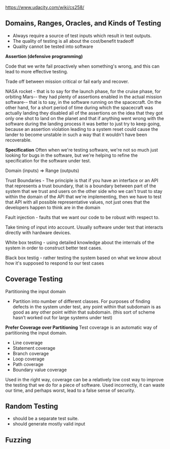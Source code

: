 https://www.udacity.com/wiki/cs258/

## Domains, Ranges, Oracles, and Kinds of Testing

* Always require a source of test inputs which result in test outputs. 
* The quality of testing is all about the cost/benefit tradeoff
* Quality cannot be tested into software

__Assertion (defensive programming)__

Code that we write fail proactively when something's wrong, and this can lead to more effective testing.

Trade off between mission critical or fail early and recover.

NASA rocket - that is to say for the launch phase, for the cruise phase, for orbiting Mars-- they had plenty of assertions enabled in the actual mission software-- that is to say, in the software running on the spacecraft. On the other hand, for a short period of time during which the spacecraft was actually landing they disabled all of the assertions on the idea that they got only one shot to land on the planet and that if anything went wrong with the software during the landing process it was better to just try to keep going, because an assertion violation leading to a system reset could cause the lander to become unstable in such a way that it wouldn't have been recoverable.

__Specification__ Often when we're testing software, we're not so much just looking for bugs in the software, but we're helping to refine the specification for the software under test.

Domain (inputs) => Range (outputs)

Trust Boundaries - The principle is that if you have an interface or an API that represents a trust boundary, that is a boundary between part of the system that we trust and users on the other side who we can't trust to stay within the domain of the API that we're implementing, then we have to test that API with all possible representative values, not just ones that the developers happen to think are in the domain

Fault injection - faults that we want our code to be robust with respect to.

Take timing of input into account. Usually software under test that interacts directly with hardware devices.

White box testing - using detailed knowledge about the internals of the system in order to construct better test cases.

Black box testig - rather testing the system based on what we know about how it's supposed to respond to our test cases

## Coverage Testing

Partitioning the input domain
* Partition into number of different classes. For purposes of finding defects in the system under test, any point within that subdomain is as good as any other point within that subdomain.
(this sort of scheme hasn’t worked out for large systems under test)

__Prefer Coverage over Partitioning__
Test coverage is an automatic way of partitioning the input domain.

* Line coverage
* Statement coverage
* Branch coverage
* Loop coverage
* Path coverage
* Boundary value coverage

Used in the right way, coverage can be a relatively low cost way to improve the testing that we do for a piece of software. Used incorrectly, it can waste our time, and perhaps worst, lead to a false sense of security.

## Random Testing

* should be a separate test suite.
* should generate mostly valid input

## Fuzzing

